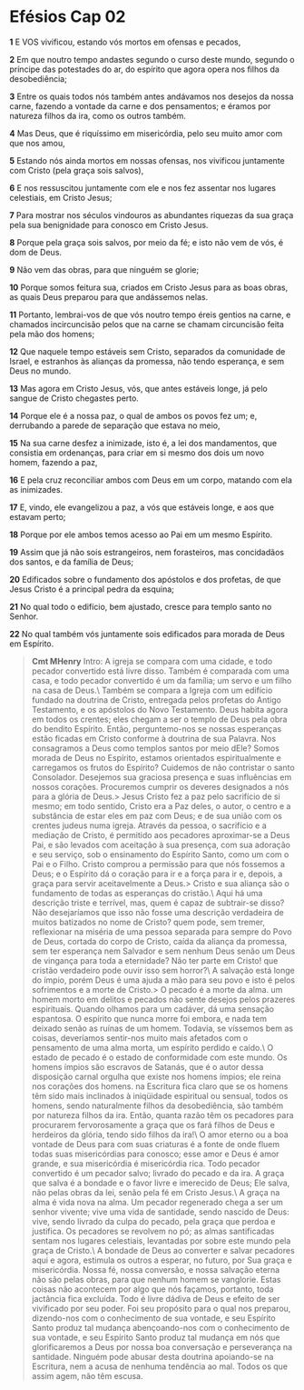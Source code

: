 # Efésios Cap 02

**1** 	E VOS vivificou, estando vós mortos em ofensas e pecados,

**2** 	Em que noutro tempo andastes segundo o curso deste mundo, segundo o príncipe das potestades do ar, do espírito que agora opera nos filhos da desobediência;

**3** 	Entre os quais todos nós também antes andávamos nos desejos da nossa carne, fazendo a vontade da carne e dos pensamentos; e éramos por natureza filhos da ira, como os outros também.

**4** 	Mas Deus, que é riquíssimo em misericórdia, pelo seu muito amor com que nos amou,

**5** 	Estando nós ainda mortos em nossas ofensas, nos vivificou juntamente com Cristo (pela graça sois salvos),

**6** 	E nos ressuscitou juntamente com ele e nos fez assentar nos lugares celestiais, em Cristo Jesus;

**7** 	Para mostrar nos séculos vindouros as abundantes riquezas da sua graça pela sua benignidade para conosco em Cristo Jesus.

**8** 	Porque pela graça sois salvos, por meio da fé; e isto não vem de vós, é dom de Deus.

**9** 	Não vem das obras, para que ninguém se glorie;

**10** 	Porque somos feitura sua, criados em Cristo Jesus para as boas obras, as quais Deus preparou para que andássemos nelas.

**11** 	Portanto, lembrai-vos de que vós noutro tempo éreis gentios na carne, e chamados incircuncisão pelos que na carne se chamam circuncisão feita pela mão dos homens;

**12** 	Que naquele tempo estáveis sem Cristo, separados da comunidade de Israel, e estranhos às alianças da promessa, não tendo esperança, e sem Deus no mundo.

**13** 	Mas agora em Cristo Jesus, vós, que antes estáveis longe, já pelo sangue de Cristo chegastes perto.

**14** 	Porque ele é a nossa paz, o qual de ambos os povos fez um; e, derrubando a parede de separação que estava no meio,

**15** 	Na sua carne desfez a inimizade, isto é, a lei dos mandamentos, que consistia em ordenanças, para criar em si mesmo dos dois um novo homem, fazendo a paz,

**16** 	E pela cruz reconciliar ambos com Deus em um corpo, matando com ela as inimizades.

**17** 	E, vindo, ele evangelizou a paz, a vós que estáveis longe, e aos que estavam perto;

**18** 	Porque por ele ambos temos acesso ao Pai em um mesmo Espírito.

**19** 	Assim que já não sois estrangeiros, nem forasteiros, mas concidadãos dos santos, e da família de Deus;

**20** 	Edificados sobre o fundamento dos apóstolos e dos profetas, de que Jesus Cristo é a principal pedra da esquina;

**21** 	No qual todo o edifício, bem ajustado, cresce para templo santo no Senhor.

**22** 	No qual também vós juntamente sois edificados para morada de Deus em Espírito.


> **Cmt MHenry** Intro: A igreja se compara com uma cidade, e todo pecador convertido está livre disso. Também é comparada com uma casa, e todo pecador convertido é um da família; um servo e um filho na casa de Deus.\ Também se compara a Igreja com um edifício fundado na doutrina de Cristo, entregada pelos profetas do Antigo Testamento, e os apóstolos do Novo Testamento. Deus habita agora em todos os crentes; eles chegam a ser o templo de Deus pela obra do bendito Espírito. Então, perguntemo-nos se nossas esperanças estão ficadas em Cristo conforme à doutrina de sua Palavra. Nos consagramos a Deus como templos santos por meio dEle? Somos morada de Deus no Espírito, estamos orientados espiritualmente e carregamos os frutos do Espírito? Cuidemos de não contristar o santo Consolador. Desejemos sua graciosa presença e suas influências em nossos corações. Procuremos cumprir os deveres designados a nós para a glória de Deus.> Jesus Cristo fez a paz pelo sacrifício de si mesmo; em todo sentido, Cristo era a Paz deles, o autor, o centro e a substância de estar eles em paz com Deus; e de sua união com os crentes judeus numa igreja. Através da pessoa, o sacrifício e a mediação de Cristo, é permitido aos pecadores aproximar-se a Deus Pai, e são levados com aceitação à sua presença, com sua adoração e seu serviço, sob o ensinamento do Espírito Santo, como um com o Pai e o Filho. Cristo comprou a permissão para que nós fossemos a Deus; e o Espírito dá o coração para ir e a força para ir e, depois, a graça para servir aceitavelmente a Deus.> Cristo e sua aliança são o fundamento de todas as esperanças do cristão.\ Aqui há uma descrição triste e terrível, mas, quem é capaz de subtrair-se disso? Não desejaríamos que isso não fosse uma descrição verdadeira de muitos batizados no nome de Cristo? quem pode, sem tremer, reflexionar na miséria de uma pessoa separada para sempre do Povo de Deus, cortada do corpo de Cristo, caída da aliança da promessa, sem ter esperança nem Salvador e sem nenhum Deus senão um Deus de vingança para toda a eternidade? Não ter parte em Cristo! que cristão verdadeiro pode ouvir isso sem horror?\ A salvação está longe do ímpio, porém Deus é uma ajuda a mão para seu povo e isto é pelos sofrimentos e a morte de Cristo.> O pecado é a morte da alma. um homem morto em delitos e pecados não sente desejos pelos prazeres espirituais. Quando olhamos para um cadáver, dá uma sensação espantosa. O espírito que nunca morre foi embora, e nada tem deixado senão as ruínas de um homem. Todavia, se víssemos bem as coisas, deveríamos sentir-nos muito mais afetados com o pensamento de uma alma morta, um espírito perdido e caído.\ O estado de pecado é o estado de conformidade com este mundo. Os homens ímpios são escravos de Satanás, que é o autor dessa disposição carnal orgulha que existe nos homens ímpios; ele reina nos corações dos homens. na Escritura fica claro que se os homens têm sido mais inclinados à iniqüidade espiritual ou sensual, todos os homens, sendo naturalmente filhos da desobediência, são também por natureza filhos da ira. Então, quanta razão têm os pecadores para procurarem fervorosamente a graça que os fará filhos de Deus e herdeiros da glória, tendo sido filhos da ira!\ O amor eterno ou a boa vontade de Deus para com suas criaturas é a fonte de onde fluem todas suas misericórdias para conosco; esse amor e Deus é amor grande, e sua misericórdia é misericórdia rica. Todo pecador convertido é um pecador salvo; livrado do pecado e da ira. A graça que salva é a bondade e o favor livre e imerecido de Deus; Ele salva, não pelas obras da lei, senão pela fé em Cristo Jesus.\ A graça na alma é vida nova na alma. Um pecador regenerado chega a ser um senhor vivente; vive uma vida de santidade, sendo nascido de Deus: vive, sendo livrado da culpa do pecado, pela graça que perdoa e justifica. Os pecadores se revolvem no pó; as almas santificadas sentam nos lugares celestiais, levantadas por sobre este mundo pela graça de Cristo.\ A bondade de Deus ao converter e salvar pecadores aqui e agora, estimula os outros a esperar, no futuro, por Sua graça e misericórdia. Nossa fé, nossa conversão, e nossa salvação eterna não são pelas obras, para que nenhum homem se vanglorie. Estas coisas não acontecem por algo que nós façamos, portanto, toda jactância fica excluída. Todo é livre dádiva de Deus e efeito de ser vivificado por seu poder. Foi seu propósito para o qual nos preparou, dizendo-nos com o conhecimento de sua vontade, e seu Espírito Santo produz tal mudança abençoando-nos com o conhecimento de sua vontade, e seu Espírito Santo produz tal mudança em nós que glorificaremos a Deus por nossa boa conversação e perseverança na santidade. Ninguém pode abusar desta doutrina apoiando-se na Escritura, nem a acusa de nenhuma tendência ao mal. Todos os que assim agem, não têm escusa.